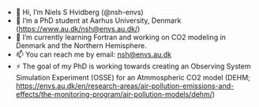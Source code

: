 - 👋 Hi, I’m Niels S Hvidberg (@nsh-envs)
- 👀 I’m a PhD student at Aarhus University, Denmark (https://www.au.dk/nsh@envs.au.dk/)
- 🌱 I’m currently learning Fortran and working on CO2 modeling in Denmark and the Northern Hemisphere. 
- 📫 You can reach me by email: nsh@envs.au.dk
- ⚡ The goal of my PhD is working towards creating an Observing System Simulation Experiment (OSSE) for an Atmmospheric CO2 model (DEHM; https://envs.au.dk/en/research-areas/air-pollution-emissions-and-effects/the-monitoring-program/air-pollution-models/dehm/)

<!---
nsh-envs/nsh-envs is a ✨ special ✨ repository because its `README.md` (this file) appears on your GitHub profile.
You can click the Preview link to take a look at your changes.
--->
